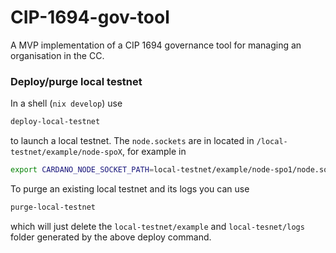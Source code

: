 # CIP-1694-gov-tool
A MVP implementation of a CIP 1694 governance tool for managing an organisation in the CC.

### Deploy/purge local testnet
In a shell (`nix develop`) use
```bash
deploy-local-testnet
```
to launch a local testnet. The `node.sockets` are in located in `/local-testnet/example/node-spoX`, for example in
```bash
export CARDANO_NODE_SOCKET_PATH=local-testnet/example/node-spo1/node.sock
```
To purge an existing local testnet and its logs you can use
```bash
purge-local-testnet
```
which will just delete the `local-testnet/example` and `local-tesnet/logs` folder generated by the above deploy command.